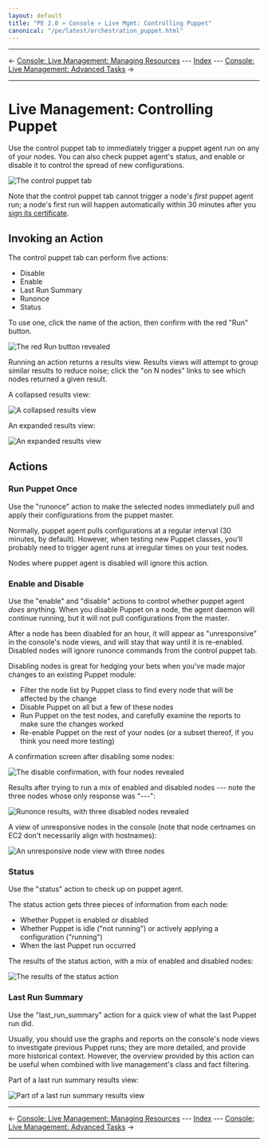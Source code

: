 ```yaml
---
layout: default
title: "PE 2.0 » Console » Live Mgmt: Controlling Puppet"
canonical: "/pe/latest/orchestration_puppet.html"
---
```


* * *

&larr; [Console: Live Management: Managing Resources](./console_live_resources.html) --- [Index](./) --- [Console: Live Management: Advanced Tasks](./console_live_advanced.html) &rarr;

* * *

Live Management: Controlling Puppet
=====

Use the control puppet tab to immediately trigger a puppet agent run on any of your nodes. You can also check puppet agent's status, and enable or disable it to control the spread of new configurations.

![The control puppet tab][live_puppet_main]

Note that the control puppet tab cannot trigger a node's _first_ puppet agent run; a node's first run will happen automatically within 30 minutes after you [sign its certificate][certsign].

[certsign]: ./install_basic.html#signing-agent-certificates

Invoking an Action
-----

The control puppet tab can perform five actions:

- Disable
- Enable
- Last Run Summary
- Runonce
- Status

To use one, click the name of the action, then confirm with the red "Run" button.

![The red Run button revealed][live_puppet_runbutton]

Running an action returns a results view. Results views will attempt to group similar results to reduce noise; click the "on N nodes" links to see which nodes returned a given result.

A collapsed results view:

![A collapsed results view][live_puppet_results_collapsed]

An expanded results view:

![An expanded results view][live_puppet_results_expanded]

Actions
-----

### Run Puppet Once

Use the "runonce" action to make the selected nodes immediately pull and apply their configurations from the puppet master.

Normally, puppet agent pulls configurations at a regular interval (30 minutes, by default). However, when testing new Puppet classes, you'll probably need to trigger agent runs at irregular times on your test nodes.

Nodes where puppet agent is disabled will ignore this action.

### Enable and Disable

Use the "enable" and "disable" actions to control whether puppet agent _does_ anything. When you disable Puppet on a node, the agent daemon will continue running, but it will not pull configurations from the master.

After a node has been disabled for an hour, it will appear as "unresponsive" in the console's node views, and will stay that way until it is re-enabled. Disabled nodes will ignore runonce commands from the control puppet tab.

Disabling nodes is great for hedging your bets when you've made major changes to an existing Puppet module:

* Filter the node list by Puppet class to find every node that will be affected by the change
* Disable Puppet on all but a few of these nodes
* Run Puppet on the test nodes, and carefully examine the reports to make sure the changes worked
* Re-enable Puppet on the rest of your nodes (or a subset thereof, if you think you need more testing)

A confirmation screen after disabling some nodes:

![The disable confirmation, with four nodes revealed][live_puppet_disable_results]

Results after trying to run a mix of enabled and disabled nodes --- note the three nodes whose only response was "---":

![Runonce results, with three disabled nodes revealed][live_puppet_disabled_wont_run]

A view of unresponsive nodes in the console (note that node certnames on EC2 don't necessarily align with hostnames):

![An unresponsive node view with three nodes][live_puppet_unresponsive]

### Status

Use the "status" action to check up on puppet agent.

The status action gets three pieces of information from each node:

* Whether Puppet is enabled or disabled
* Whether Puppet is idle ("not running") or actively applying a configuration ("running")
* When the last Puppet run occurred

The results of the status action, with a mix of enabled and disabled nodes:

![The results of the status action][live_puppet_status]

### Last Run Summary

Use the "last\_run\_summary" action for a quick view of what the last Puppet run did.

Usually, you should use the graphs and reports on the console's node views to investigate previous Puppet runs; they are more detailed, and provide more historical context. However, the overview provided by this action can be useful when combined with live management's class and fact filtering.

Part of a last run summary results view:

![Part of a last run summary results view][live_puppet_lastrun]

[live_puppet_disable_results]: ./images/console/live_puppet_disable_results.png
[live_puppet_disabled_wont_run]: ./images/console/live_puppet_disabled_wont_run.png
[live_puppet_lastrun]: ./images/console/live_puppet_lastrun.png
[live_puppet_main]: ./images/console/live_puppet_main.png
[live_puppet_results_collapsed]: ./images/console/live_puppet_results_collapsed.png
[live_puppet_results_expanded]: ./images/console/live_puppet_results_expanded.png
[live_puppet_runbutton]: ./images/console/live_puppet_runbutton.png
[live_puppet_status]: ./images/console/live_puppet_status.png
[live_puppet_unresponsive]: ./images/console/live_puppet_unresponsive.png

* * *

&larr; [Console: Live Management: Managing Resources](./console_live_resources.html) --- [Index](./) --- [Console: Live Management: Advanced Tasks](./console_live_advanced.html) &rarr;

* * *

